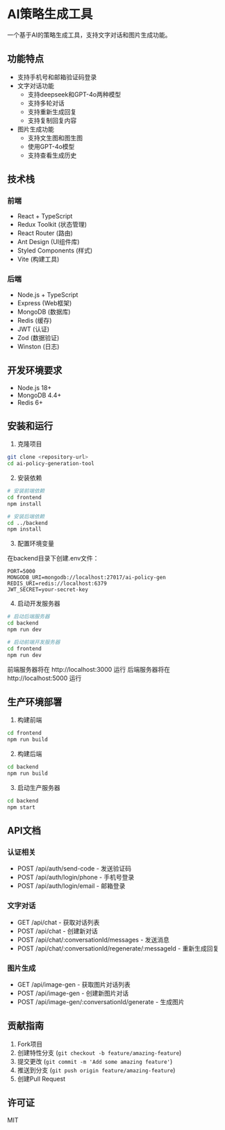 # AI策略生成工具

一个基于AI的策略生成工具，支持文字对话和图片生成功能。

## 功能特点

- 支持手机号和邮箱验证码登录
- 文字对话功能
  - 支持deepseek和GPT-4o两种模型
  - 支持多轮对话
  - 支持重新生成回复
  - 支持复制回复内容
- 图片生成功能
  - 支持文生图和图生图
  - 使用GPT-4o模型
  - 支持查看生成历史

## 技术栈

### 前端

- React + TypeScript
- Redux Toolkit (状态管理)
- React Router (路由)
- Ant Design (UI组件库)
- Styled Components (样式)
- Vite (构建工具)

### 后端

- Node.js + TypeScript
- Express (Web框架)
- MongoDB (数据库)
- Redis (缓存)
- JWT (认证)
- Zod (数据验证)
- Winston (日志)

## 开发环境要求

- Node.js 18+
- MongoDB 4.4+
- Redis 6+

## 安装和运行

1. 克隆项目

```bash
git clone <repository-url>
cd ai-policy-generation-tool
```

2. 安装依赖

```bash
# 安装前端依赖
cd frontend
npm install

# 安装后端依赖
cd ../backend
npm install
```

3. 配置环境变量

在backend目录下创建.env文件：

```env
PORT=5000
MONGODB_URI=mongodb://localhost:27017/ai-policy-gen
REDIS_URI=redis://localhost:6379
JWT_SECRET=your-secret-key
```

4. 启动开发服务器

```bash
# 启动后端服务器
cd backend
npm run dev

# 启动前端开发服务器
cd frontend
npm run dev
```

前端服务器将在 http://localhost:3000 运行
后端服务器将在 http://localhost:5000 运行

## 生产环境部署

1. 构建前端

```bash
cd frontend
npm run build
```

2. 构建后端

```bash
cd backend
npm run build
```

3. 启动生产服务器

```bash
cd backend
npm start
```

## API文档

### 认证相关

- POST /api/auth/send-code - 发送验证码
- POST /api/auth/login/phone - 手机号登录
- POST /api/auth/login/email - 邮箱登录

### 文字对话

- GET /api/chat - 获取对话列表
- POST /api/chat - 创建新对话
- POST /api/chat/:conversationId/messages - 发送消息
- POST /api/chat/:conversationId/regenerate/:messageId - 重新生成回复

### 图片生成

- GET /api/image-gen - 获取图片对话列表
- POST /api/image-gen - 创建新图片对话
- POST /api/image-gen/:conversationId/generate - 生成图片

## 贡献指南

1. Fork项目
2. 创建特性分支 (`git checkout -b feature/amazing-feature`)
3. 提交更改 (`git commit -m 'Add some amazing feature'`)
4. 推送到分支 (`git push origin feature/amazing-feature`)
5. 创建Pull Request

## 许可证

MIT